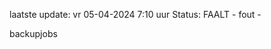 laatste update: 
vr 05-04-2024  7:10   uur 
Status: FAALT - fout - 
<div class="service R">backupjobs</div>